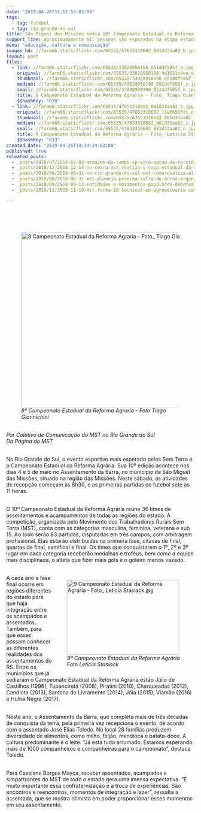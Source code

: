 ```yaml
---
date: "2019-04-26T14:12:55-03:00"
tags:
  - tag: futebol
  - tag: rio-grande-do-sul
title: São Miguel das Missões sedia 10º Campeonato Estadual da Reforma Agrária
support_line: Aproximadamente mil pessoas são esperadas na etapa estadual
menu: "educação, cultura e comunicação"
images_hd: //farm66.staticflickr.com/65535/47653318682_881d33aa82_b.jpg
layout: post
files:
  - link: //farm66.staticflickr.com/65535/33828950198_651ddf595f_b.jpg
    original: //farm66.staticflickr.com/65535/33828950198_9d1621c4ce_o.jpg
    thumbnail: //farm66.staticflickr.com/65535/33828950198_651ddf595f_t.jpg
    medium: //farm66.staticflickr.com/65535/33828950198_651ddf595f_z.jpg
    small: //farm66.staticflickr.com/65535/33828950198_651ddf595f_n.jpg
    title: 8 Campeonato Estadual da Reforma Agraria - Foto_ Tiago Giannichini (1).jpg
    $$hashKey: "030"
  - link: //farm66.staticflickr.com/65535/47653318682_881d33aa82_b.jpg
    original: //farm66.staticflickr.com/65535/47653318682_11e665b5fc_o.jpg
    thumbnail: //farm66.staticflickr.com/65535/47653318682_881d33aa82_t.jpg
    medium: //farm66.staticflickr.com/65535/47653318682_881d33aa82_z.jpg
    small: //farm66.staticflickr.com/65535/47653318682_881d33aa82_n.jpg
    title: 9 Campeonato Estadual da Reforma Agrária - Foto_ Leticia Stasiack.jpg
    $$hashKey: "033"
created_date: "2019-04-26T14:34:34-03:00"
published: true
releated_posts:
  - _posts/2018/07/2018-07-03-armazem-do-campo-sp-vira-opcao-da-torcida-durante-a-copa-do-mundo.md
  - _posts/2018/12/2018-12-14-no-ceara-mst-realiza-i-copa-estadual-da-reforma-agraria.md
  - _posts/2018/08/2018-08-31-no-rio-grande-do-sul-mst-comercializa-alimentos-saudaveis-na-expointer.md
  - _posts/2018/08/2018-08-31-mst-planeja-proxima-safra-de-arroz-organico.md
  - _posts/2018/09/2018-09-13-entidades-e-movimentos-populares-debatem-lei-da-grilagem-no-rio-grande-do-sul.md
  - _posts/2018/11/2018-11-19-mst-forma-18-tecnicos-em-agropecuaria-com-habilitacao-em-agroecologia.md

---
```

<p>&nbsp;</p>

<p>&nbsp;</p>

<figure class="image"><img alt="8 Campeonato Estadual da Reforma Agraria - Foto_ Tiago Giannichini (1).jpg" height="467" src="//farm66.staticflickr.com/65535/33828950198_651ddf595f_b.jpg" width="700" />
<figcaption><em>8&ordm; Campeonato Estadual da Reforma Agraria - Foto Tiago Giannichini </em></figcaption>
</figure>

<p><br />
<em>Por Coletivo de Comunica&ccedil;&atilde;o do MST no Rio Grande do Sul<br />
Da P&aacute;gina do MST</em><br />
&nbsp;</p>

<p>No Rio Grande do Sul, o evento esportivo mais esperado pelos Sem Terra &eacute; o Campeonato Estadual da Reforma Agr&aacute;ria. Sua 10&ordm; edi&ccedil;&atilde;o acontece nos dias 4 e 5 de maio no Assentamento da Barra, no munic&iacute;pio de S&atilde;o Miguel das Miss&otilde;es, situado na regi&atilde;o das Miss&otilde;es. Neste s&aacute;bado, as atividades de recep&ccedil;&atilde;o come&ccedil;am &agrave;s 8h30, e as primeiras partidas de futebol sete &agrave;s 11 horas.<br />
&nbsp;</p>

<p>O 10&ordm; Campeonato Estadual da Reforma Agr&aacute;ria re&uacute;ne 36 times de assentamentos e acampamentos de todas as regi&otilde;es do estado. A competi&ccedil;&atilde;o, organizada pelo Movimento dos Trabalhadores Rurais Sem Terra (MST), conta com as categorias masculina, feminina, veterana e sub 15. Ao todo ser&atilde;o 83 partidas, disputadas em tr&ecirc;s campos, com arbitragem profissional. Elas estar&atilde;o distribu&iacute;das na primeira fase, oitavas de final, quartas de final, semifinal e final. Os times que conquistarem o 1&ordm;, 2&ordm; e 3&ordm; lugar em cada categoria receber&atilde;o medalhas e trof&eacute;us, bem como a equipe mais disciplinada, o atleta que fizer mais gols e o goleiro menos vazado.<br />
&nbsp;</p>

<figure class="image" style="float:right"><img alt="9 Campeonato Estadual da Reforma Agrária - Foto_ Leticia Stasiack.jpg" height="200" src="//farm66.staticflickr.com/65535/47653318682_881d33aa82_b.jpg" width="300" />
<figcaption><em>9&ordm; Campeonato Estadual da Reforma Agrária<br />
Foto Leticia Stasiack</em></figcaption>
</figure>

<p>A cada ano a fase final ocorre em regi&otilde;es diferentes do estado para que haja integra&ccedil;&atilde;o entre os acampados e assentados. Tamb&eacute;m, para que esses possam conhecer as diferentes realidades dos assentamentos do RS. Entre os munic&iacute;pios que j&aacute; sediaram o Campeonato Estadual da Reforma Agr&aacute;ria est&atilde;o J&uacute;lio de Castilhos (1996), Tupanciret&atilde; (2008), Piratini (2010), Charqueadas (2012), Candiota (2013), Santana do Livramento (2014), J&oacute;ia (2015), Viam&atilde;o (2016) e Hulha Negra (2017).<br />
&nbsp;</p>

<p>Neste ano, o Assentamento da Barra, que completa mais de tr&ecirc;s d&eacute;cadas de conquista da terra, pela primeira vez recepciona o evento, de acordo com o assentado Jos&eacute; Elias Toledo. No local 28 fam&iacute;lias produzem diversidade de alimentos, como milho, feij&atilde;o, mandioca e batata-doce. A cultura predominante &eacute; o leite. &ldquo;J&aacute; est&aacute; tudo arrumado. Estamos esperando mais de 1000 companheiros e companheiras para o campeonato&rdquo;, destaca Toledo.<br />
&nbsp;</p>

<p>Para Cassiane Borges Mayca, receber assentados, acampados e simpatizantes do MST de todo o estado gera uma imensa expectativa. &ldquo;&Eacute; muito importante essa confraterniza&ccedil;&atilde;o e a troca de experi&ecirc;ncias. S&atilde;o encontros e reencontros, momentos de integra&ccedil;&atilde;o e lazer&rdquo;, ressalta a assentada, que se mostra otimista em poder proporcionar esses momentos em seu assentamento.</p>

<p>&nbsp;</p>
